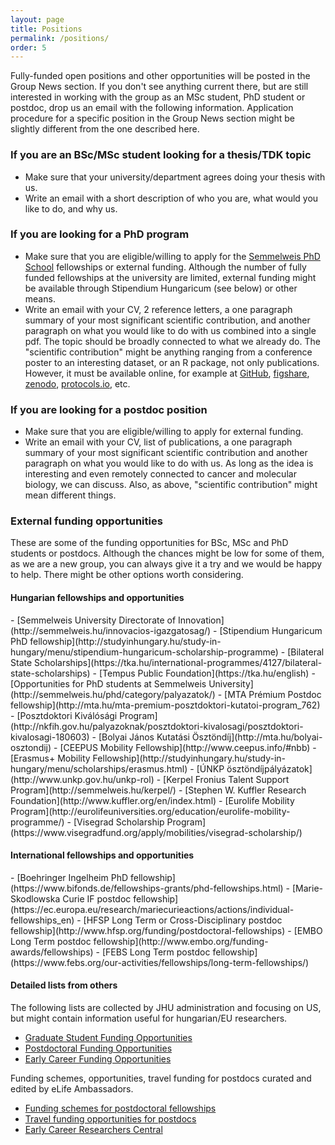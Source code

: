 ```yaml
---
layout: page
title: Positions
permalink: /positions/
order: 5
---
```


Fully-funded open positions and other opportunities will be posted in the Group
News section. If you don't see anything current there, but are still interested
in working with the group as an MSc student, PhD student or postdoc, drop us an
email with the following information. Application procedure for a specific
position in the Group News section might be slightly different from the one
described here.

<h3>If you are an BSc/MSc student looking for a thesis/TDK topic</h3>

- Make sure that your university/department agrees doing your thesis with us.
- Write an email with a short description of who you are, what would you like
  to do, and why us.

<h3>If you are looking for a PhD program</h3>

- Make sure that you are eligible/willing to apply for the [Semmelweis PhD
  School](http://phd.semmelweis.hu/en/) fellowships or external funding.
  Although the number of fully funded fellowships at the university are limited,
  external funding might be available through Stipendium Hungaricum (see below)
  or other means.
- Write an email with your CV, 2 reference letters, a one paragraph summary of
  your most significant scientific contribution, and another paragraph on what
  you would like to do with us combined into a single pdf. The topic should be
  broadly connected to what we already do. The "scientific contribution" might
  be anything ranging from a conference poster to an interesting dataset, or an
  R package, not only publications. However, it must be available online, for
  example at [GitHub](https://github.com/), [figshare](https://figshare.com/),
  [zenodo](http://zenodo.org/), [protocols.io](https://www.protocols.io/), etc.

<h3>If you are looking for a postdoc position</h3>

- Make sure that you are eligible/willing to apply for external funding.
- Write an email with your CV, list of publications, a one paragraph summary of
  your most significant scientific contribution and another paragraph on what
  you would like to do with us. As long as the idea is interesting and even
  remotely connected to cancer and molecular biology, we can discuss. Also, as
  above, "scientific contribution" might mean different things.

<h3>External funding opportunities</h3>

These are some of the funding opportunities for BSc, MSc and PhD students or
postdocs.  Although the chances might be low for some of them, as we are a new
group, you can always give it a try and we would be happy to help. There might
be other options worth considering.

<h4>Hungarian fellowships and opportunities</h4>
- [Semmelweis University Directorate of Innovation](http://semmelweis.hu/innovacios-igazgatosag/)
- [Stipendium Hungaricum PhD fellowship](http://studyinhungary.hu/study-in-hungary/menu/stipendium-hungaricum-scholarship-programme)
- [Bilateral State Scholarships](https://tka.hu/international-programmes/4127/bilateral-state-scholarships)
- [Tempus Public Foundation](https://tka.hu/english)
- [Opportunities for PhD students at Semmelweis University](http://semmelweis.hu/phd/category/palyazatok/)
- [MTA Prémium Postdoc fellowship](http://mta.hu/mta-premium-posztdoktori-kutatoi-program_762)
- [Posztdoktori Kiválósági Program](http://nkfih.gov.hu/palyazoknak/posztdoktori-kivalosagi/posztdoktori-kivalosagi-180603)
- [Bolyai János Kutatási Ösztöndíj](http://mta.hu/bolyai-osztondij)
- [CEEPUS Mobility Fellowship](http://www.ceepus.info/#nbb)
- [Erasmus+ Mobility Fellowship](http://studyinhungary.hu/study-in-hungary/menu/scholarships/erasmus.html)
- [ÚNKP ösztöndíjpályázatok](http://www.unkp.gov.hu/unkp-rol)
- [Kerpel Fronius Talent Support Program](http://semmelweis.hu/kerpel/)
- [Stephen W. Kuffler Research Foundation](http://www.kuffler.org/en/index.html)
- [Eurolife Mobility Program](http://eurolifeuniversities.org/education/eurolife-mobility-programme/)
- [Visegrad Scholarship Program](https://www.visegradfund.org/apply/mobilities/visegrad-scholarship/)

<h4>International fellowships and opportunities</h4>
- [Boehringer Ingelheim PhD fellowship](https://www.bifonds.de/fellowships-grants/phd-fellowships.html)
- [Marie-Skodlowska Curie IF postdoc fellowship](https://ec.europa.eu/research/mariecurieactions/actions/individual-fellowships_en)
- [HFSP Long Term or Cross-Disciplinary postdoc fellowship](http://www.hfsp.org/funding/postdoctoral-fellowships)
- [EMBO Long Term postdoc fellowship](http://www.embo.org/funding-awards/fellowships)
- [FEBS Long Term postdoc fellowship](https://www.febs.org/our-activities/fellowships/long-term-fellowships/)

<h4>Detailed lists from others</h4>

The following lists are collected by JHU administration and focusing on US, but
might contain information useful for hungarian/EU researchers.

- [Graduate Student Funding Opportunities](https://research.jhu.edu/rdt/funding-opportunities/graduate/)
- [Postdoctoral Funding Opportunities](https://research.jhu.edu/rdt/funding-opportunities/postdoctoral/)
- [Early Career Funding Opportunities](https://research.jhu.edu/rdt/funding-opportunities/early-career/)

Funding schemes, opportunities, travel funding for postdocs curated and edited
by eLife Ambassadors.

- [Funding schemes for postdoctoral fellowships](https://asntech.github.io/postdoc-funding-schemes/)
- [Travel funding opportunities for postdocs](https://asntech.github.io/postdoc-funding-schemes/travel-grants/)
- [Early Career Researchers Central](https://ecrcentral.org/)
